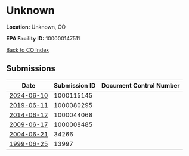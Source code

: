 # Unknown

**Location:** Unknown, CO

**EPA Facility ID:** 100000147511

[Back to CO Index](../../index.md)

## Submissions

| Date | Submission ID | Document Control Number |
|------|--------------|-------------------------|
| [2024-06-10](submissions/1000115145.md) | 1000115145 |  |
| [2019-06-11](submissions/1000080295.md) | 1000080295 |  |
| [2014-06-12](submissions/1000044068.md) | 1000044068 |  |
| [2009-06-17](submissions/1000008485.md) | 1000008485 |  |
| [2004-06-21](submissions/34266.md) | 34266 |  |
| [1999-06-25](submissions/13997.md) | 13997 |  |
